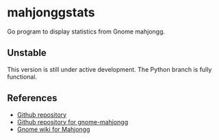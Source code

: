 # mahjonggstats
Go program to display statistics from Gnome mahjongg.

## Unstable
This version is still under active development.
The Python branch is fully functional.

## References
- [Github repository](https://github.com/philhanna/mahjonggstats)
- [Github repository for gnome-mahjongg](https://github.com/GNOME/gnome-mahjongg)
- [Gnome wiki for Mahjongg](https://wiki.gnome.org/Apps/Mahjongg)
